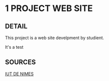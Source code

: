 # 1 PROJECT WEB SITE

## DETAIL
This project is a web site develpment by studient.

It's a test 
## SOURCES
 [IUT DE NIMES](https://iut-nimes.edu.umontpellier.fr/)